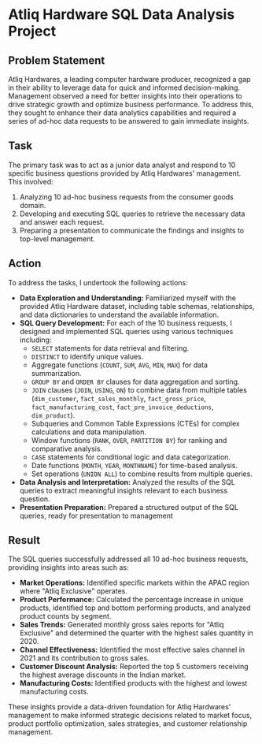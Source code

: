 # Atliq Hardware SQL Data Analysis Project

## Problem Statement

Atliq Hardwares, a leading computer hardware producer, recognized a gap in their ability to leverage data for quick and informed decision-making.  Management observed a need for better insights into their operations to drive strategic growth and optimize business performance.  To address this, they sought to enhance their data analytics capabilities and required a series of ad-hoc data requests to be answered to gain immediate insights.

## Task

The primary task was to act as a junior data analyst and respond to 10 specific business questions provided by Atliq Hardwares' management. This involved:

1.  Analyzing 10 ad-hoc business requests from the consumer goods domain.
2.  Developing and executing SQL queries to retrieve the necessary data and answer each request.
3.  Preparing a presentation to communicate the findings and insights to top-level management.

## Action

To address the tasks, I undertook the following actions:

*   **Data Exploration and Understanding:**  Familiarized myself with the provided Atliq Hardware dataset, including table schemas, relationships, and data dictionaries to understand the available information.
*   **SQL Query Development:** For each of the 10 business requests, I designed and implemented SQL queries using various techniques including:
    *   `SELECT` statements for data retrieval and filtering.
    *   `DISTINCT` to identify unique values.
    *   Aggregate functions (`COUNT`, `SUM`, `AVG`, `MIN`, `MAX`) for data summarization.
    *   `GROUP BY` and `ORDER BY` clauses for data aggregation and sorting.
    *   `JOIN` clauses (`JOIN`, `USING`, `ON`) to combine data from multiple tables (`dim_customer`, `fact_sales_monthly`, `fact_gross_price`, `fact_manufacturing_cost`, `fact_pre_invoice_deductions`, `dim_product`).
    *   Subqueries and Common Table Expressions (CTEs) for complex calculations and data manipulation.
    *   Window functions (`RANK`, `OVER`, `PARTITION BY`) for ranking and comparative analysis.
    *   `CASE` statements for conditional logic and data categorization.
    *   Date functions (`MONTH`, `YEAR`, `MONTHNAME`) for time-based analysis.
    *   Set operations (`UNION ALL`) to combine results from multiple queries.
*   **Data Analysis and Interpretation:** Analyzed the results of the SQL queries to extract meaningful insights relevant to each business question.
*   **Presentation Preparation:**  Prepared a structured output of the SQL queries, ready for presentation to management

## Result

The SQL queries successfully addressed all 10 ad-hoc business requests, providing insights into areas such as:

*   **Market Operations:** Identified specific markets within the APAC region where "Atliq Exclusive" operates.
*   **Product Performance:** Calculated the percentage increase in unique products, identified top and bottom performing products, and analyzed product counts by segment.
*   **Sales Trends:**  Generated monthly gross sales reports for "Atliq Exclusive" and determined the quarter with the highest sales quantity in 2020.
*   **Channel Effectiveness:** Identified the most effective sales channel in 2021 and its contribution to gross sales.
*   **Customer Discount Analysis:**  Reported the top 5 customers receiving the highest average discounts in the Indian market.
*   **Manufacturing Costs:**  Identified products with the highest and lowest manufacturing costs.

These insights provide a data-driven foundation for Atliq Hardwares' management to make informed strategic decisions related to market focus, product portfolio optimization, sales strategies, and customer relationship management.
